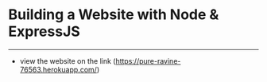 # Building a Website with Node & ExpressJS
---

* view the website on the link (https://pure-ravine-76563.herokuapp.com/)
